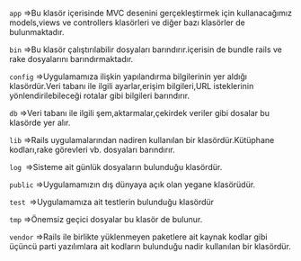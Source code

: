 `app` =>Bu klasör içerisinde MVC desenini gerçekleştirmek için kullanacağımız models,views ve controllers klasörleri ve diğer bazı klasörler de bulunmaktadır.

`bin` =>Bu klasör çalıştırılabilir dosyaları barındırır.içerisin de bundle rails ve rake dosyalarını barındırmaktadır.


`config` =>Uygulamamıza ilişkin yapılandırma bilgilerinin yer aldığı klasördür.Veri tabanı ile ilgili ayarlar,erişim bilgileri,URL isteklerinin yönlendirilebileceği rotalar gibi bilgileri barındırır.

`db` =>Veri tabanı ile ilgili şem,aktarmalar,çekirdek veriler gibi dosalar bu klasörde yer alır.

`lib` =>Rails uygulamalarından nadiren kullanılan bir klasördür.Kütüphane kodları,rake görevleri vb. dosyaları barındırır.

`log `=>Sisteme ait günlük dosyaların bulunduğu klasördür.

`public` =>Uygulamamızın dış dünyaya açık olan yegane klasörüdür.

`test `=>Uygulamamıza ait testlerin bulunduğu klasördür

`tmp` =>Önemsiz geçici dosyalar bu klasör de bulunur.


`vendor` =>Rails ile birlikte yüklenmeyen paketlere ait kaynak kodlar gibi üçüncü parti yazılımlara ait kodların bulunduğu nadir kullanılan bir klasördür.
